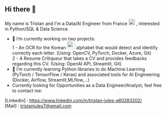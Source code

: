 ## Hi there 👋

My name is Tristan and I'm a Data/AI Engineer from France <img src="https://upload.wikimedia.org/wikipedia/en/c/c3/Flag_of_France.svg" width="20" /> , interested in Python/SQL & Data Science.

- 🔭 I’m currently working on two projects:  
      1 - An OCR for the Korean <img src="https://upload.wikimedia.org/wikipedia/commons/0/09/Flag_of_South_Korea.svg" width="25" /> alphabet that would detect and identify correctly each letter. (Using: OpenCV, PyTorch, Docker, Azure, Git)  
      2 - A Resume Critiqueur that takes a CV and provides feedbacks regarding this CV. (Using: OpenAI API, Streamlit, Git)
- 🌱 I’m currently learning Python libraries to do Machine Learning (PyTorch / TensorFlow / Keras) and associated tools for AI Engineering (Docker, Airflow, Streamlit,MLflow,...)
- Currently looking for Opportunities as a Data Engineer/Analyst, feel free to contact me:

[Linkedin] : https://www.linkedin.com/in/tristan-jules-a60283202/  
[Mail] : tristanjules7@gmail.com
